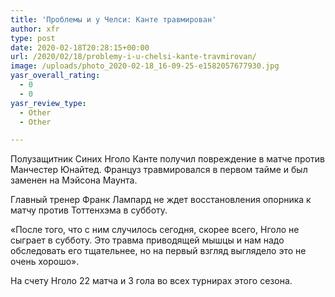 ```yaml
---
title: 'Проблемы и у Челси: Канте травмирован'
author: xfr
type: post
date: 2020-02-18T20:28:15+00:00
url: /2020/02/18/problemy-i-u-chelsi-kante-travmirovan/
image: /uploads/photo_2020-02-18_16-09-25-e1582057677930.jpg
yasr_overall_rating:
  - 0
  - 0
yasr_review_type:
  - Other
  - Other

---
```

Полузащитник Синих Нголо Канте получил повреждение в матче против Манчестер Юнайтед. Француз травмировался в первом тайме и был заменен на Мэйсона Маунта.

Главный тренер Франк Лампард не ждет восстановления опорника к матчу против Тоттенхэма в субботу.

«После того, что с ним случилось сегодня, скорее всего, Нголо не сыграет в субботу. Это травма приводящей мышцы и нам надо обследовать его тщательнее, но на первый взгляд выглядело это не очень хорошо».

На счету Нголо 22 матча и 3 гола во всех турнирах этого сезона.